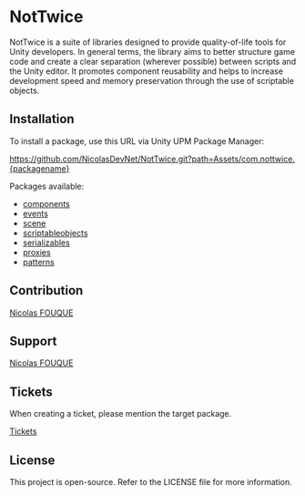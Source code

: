 # NotTwice
NotTwice is a suite of libraries designed to provide quality-of-life tools for Unity developers. In general terms, the library aims to better structure game code and create a clear separation (wherever possible) between scripts and the Unity editor. It promotes component reusability and helps to increase development speed and memory preservation through the use of scriptable objects.

## Installation
To install a package, use this URL via Unity UPM Package Manager:

https://github.com/NicolasDevNet/NotTwice.git?path=Assets/com.nottwice.{packagename}

Packages available:

- [components](https://github.com/NicolasDevNet/NotTwice/tree/main/Assets/com.nottwice.components)
- [events](https://github.com/NicolasDevNet/NotTwice/tree/main/Assets/com.nottwice.events)
- [scene](https://github.com/NicolasDevNet/NotTwice/tree/main/Assets/com.nottwice.scene)
- [scriptableobjects](https://github.com/NicolasDevNet/NotTwice/tree/main/Assets/com.nottwice.scriptableobjects)
- [serializables](https://github.com/NicolasDevNet/NotTwice/tree/main/Assets/com.nottwice.serializables)
- [proxies](https://github.com/NicolasDevNet/NotTwice/tree/main/Assets/com.nottwice.proxies)
- [patterns](https://github.com/NicolasDevNet/NotTwice/tree/main/Assets/com.nottwice.patterns)

## Contribution
[Nicolas FOUQUE](https://nfodevfreelance.fr/)

## Support
[Nicolas FOUQUE](mailto:n.fouquedev@outlook.fr)

## Tickets
When creating a ticket, please mention the target package.

[Tickets](https://github.com/NicolasDevNet/NotTwice/issues)

## License
This project is open-source. Refer to the LICENSE file for more information.
